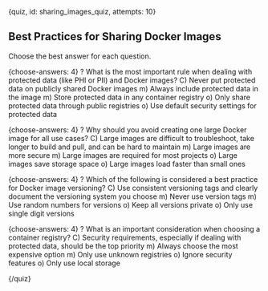 {quiz, id: sharing_images_quiz, attempts: 10}

## Best Practices for Sharing Docker Images

Choose the best answer for each question.

{choose-answers: 4}
? What is the most important rule when dealing with protected data (like PHI or PII) and Docker images?
C) Never put protected data on publicly shared Docker images
m) Always include protected data in the image
m) Store protected data in any container registry
o) Only share protected data through public registries
o) Use default security settings for protected data

{choose-answers: 4}
? Why should you avoid creating one large Docker image for all use cases?
C) Large images are difficult to troubleshoot, take longer to build and pull, and can be hard to maintain
m) Large images are more secure
m) Large images are required for most projects
o) Large images save storage space
o) Large images load faster than small ones

{choose-answers: 4}
? Which of the following is considered a best practice for Docker image versioning?
C) Use consistent versioning tags and clearly document the versioning system you choose
m) Never use version tags
m) Use random numbers for versions
o) Keep all versions private
o) Only use single digit versions

{choose-answers: 4}
? What is an important consideration when choosing a container registry?
C) Security requirements, especially if dealing with protected data, should be the top priority
m) Always choose the most expensive option
m) Only use unknown registries
o) Ignore security features
o) Only use local storage

{/quiz}
